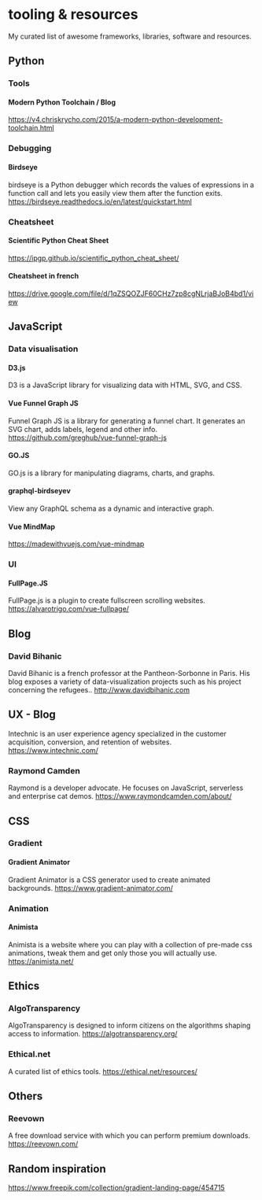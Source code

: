 # tooling & resources
My curated list of awesome frameworks, libraries, software and resources.

## Python 

### Tools
#### Modern Python Toolchain / Blog
https://v4.chriskrycho.com/2015/a-modern-python-development-toolchain.html

### Debugging
#### Birdseye
birdseye is a Python debugger which records the values of expressions in a function call and lets you easily view them after the function exits. 
https://birdseye.readthedocs.io/en/latest/quickstart.html

### Cheatsheet 
#### Scientific Python Cheat Sheet
https://ipgp.github.io/scientific_python_cheat_sheet/

#### Cheatsheet in french
https://drive.google.com/file/d/1qZSQOZJF60CHz7zp8cgNLrjaBJoB4bd1/view

## JavaScript

### Data visualisation 
#### D3.js
D3 is a JavaScript library for visualizing data with HTML, SVG, and CSS.

#### Vue Funnel Graph JS
Funnel Graph JS is a library for generating a funnel chart. It generates an SVG chart, adds labels, legend and other info.
https://github.com/greghub/vue-funnel-graph-js

#### GO.JS
GO.js is a library for manipulating diagrams, charts, and graphs.

#### graphql-birdseyev 
View any GraphQL schema as a dynamic and interactive graph. 

#### Vue MindMap
https://madewithvuejs.com/vue-mindmap

### UI
#### FullPage.JS
FullPage.js is a plugin to create fullscreen scrolling websites.
https://alvarotrigo.com/vue-fullpage/

## Blog
### David Bihanic
David Bihanic is a french professor at the Pantheon-Sorbonne in Paris. His blog exposes a variety of data-visualization projects such as his project concerning the refugees.. 
http://www.davidbihanic.com

## UX - Blog
Intechnic is an user experience agency specialized in the customer acquisition, conversion, and retention of websites.
https://www.intechnic.com/

### Raymond Camden
Raymond is a developer advocate. He focuses on JavaScript, serverless and enterprise cat demos. https://www.raymondcamden.com/about/


## CSS

### Gradient
#### Gradient Animator
Gradient Animator is a CSS generator used to create animated backgrounds.
https://www.gradient-animator.com/

### Animation
#### Animista
Animista is a website where you can play with a collection of pre-made css animations, tweak them and get only those you will actually use.
https://animista.net/

## Ethics
### AlgoTransparency
AlgoTransparency is designed to inform citizens on the algorithms shaping access to information.
https://algotransparency.org/

### Ethical.net
A curated list of ethics tools. https://ethical.net/resources/

## Others
### Reevown
A free download service with which you can perform premium downloads.
https://reevown.com/

## Random inspiration 
https://www.freepik.com/collection/gradient-landing-page/454715
